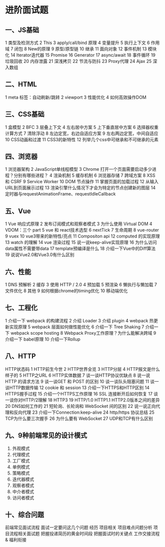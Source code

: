 # 进阶面试题

## 一、JS基础

1 类型及检测方式
2 This
3 apply/call/bind 原理
4 变量提升
5 执行上下文
6 作用域
7 闭包
8 New的原理
9 原型/原型链
10 继承
11 面向对象
12 事件机制
13 模块化
14 Iterator迭代器
15 Promise
16 Generator
17 async/await
18 事件循环
19 垃圾回收
20 内存泄露
21 深浅拷贝
22 节流与防抖
23 Proxy代理
24 Ajax
25 深入数组

## 二、HTML

1 meta 标签：自动刷新/跳转
2 viewport
3 性能优化
4 如何高效操作DOM

## 三、CSS基础

1 盒模型
2 BFC
3 层叠上下文
4 左右居中方案
5 上下垂直居中方案
6 选择器权重计算方式
7 清除浮动
8 左边定宽，右边自适应方案
9 左右两边定宽，中间自适应
10 CSS动画和过渡
11 CSS3的新特性
12 列举几个css中可继承和不可继承的元素

## 四、浏览器

1 浏览器架构
2 JavaScript单线程模型
3 Chrome 打开一个页面需要启动多少进程？分别有哪些进程？
4 渲染机制
5 缓存机制
6 浏览器存储
7 跨域方案
8 XSS 和 CSRF
9 Service Worker
10 DOM 节点操作
11 掌握页面的加载过程
12 从输入URL到页面展示过程
13 渲染引擎什么情况下才会为特定的节点创建新的图层
14 定时器与requestAnimationFrame、requestIdleCallback

## 五、Vue

1 Vue 响应式原理
2 发布订阅模式和观察者模式
3 为什么使用 Virtual DOM
4 VDOM：三个 part
5 vue 和 react技术选型
6 nextTick
7 生命周期
8 vue-router
9 vuex
10 vue3带来的新特性/亮点
11 Compositon api
12 computed 的实现原理
13 watch 的理解
14 vue 渲染过程
15 说一说keep-alive实现原理
16 为什么访问data属性不需要带data
17 template预编译是什么
18 介绍一下Vue中的Diff算法
19 说说Vue2.0和Vue3.0有什么区别

## 六、性能

1 DNS 预解析
2 缓存
3 使用 HTTP / 2.0
4 预加载
5 预渲染
6 懒执行与懒加载
7 文件优化
8 其他
9 如何根据chrome的timing优化
10 移动端优化

## 七、工程化

1 介绍一下 webpack 的构建流程
2 介绍 Loader
3 介绍 plugin
4 webpack 热更新实现原理
5 webpack 层面如何做性能优化
6 介绍一下 Tree Shaking
7 介绍一下 webpack scope hosting
8 Webpack Proxy工作原理？为什么能解决跨域
9 介绍一下 babel原理
10 介绍一下Rollup

## 八、HTTP

HTTP状态码
1 HTTP前生今世
2 HTTP世界全览
3 HTTP分层
4 HTTP报文是什么样子的
5 HTTP之URL
6 HTTP实体数据
7 谈一谈HTTP协议优缺点
8 说一说HTTP 的请求方法
9 谈一谈GET 和 POST 的区别
10 谈一谈队头阻塞问题
11 谈一谈HTTP数据传输
12 cookie 和 session
13 介绍一下HTTPS和HTTP区别
14 HTTPS握手过程
15 介绍一个HTTPS工作原理
16 SSL 连接断开后如何恢复
17 谈一谈你对HTTP/2理解
18 HTTP3
19 HTTP/1.0 HTTP1.1 HTTP2.0版本之间的差异
20 DNS如何工作的
21 短轮询、长轮询和 WebSocket 间的区别
22 说一说正向代理和反向代理
23 介绍一下Connection:keep-alive
24 http/https 协议总结
25 TCP为什么要三次握手
26 为什么要有 WebSocket
27 UDP和TCP有什么区别

## 九、9种前端常见的设计模式

1. 外观模式
2. 代理模式
3. 工厂模式
4. 单例模式
5. 策略模式
6. 迭代器模式
7. 观察者模式
8. 中介者模式
9. 访问者模式

## 十、综合问题

前端常见面试流程
面试一定要问这几个问题
经历
项目相关
项目难点问题分析
项目流程相关面试题
把握投递简历的黄金时间段
把握面试时的关键点
工作交接流程 & 福利衔接
